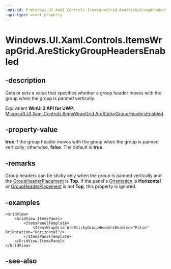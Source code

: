 ```yaml
---
-api-id: P:Windows.UI.Xaml.Controls.ItemsWrapGrid.AreStickyGroupHeadersEnabled
-api-type: winrt property
---
```


<!-- Property syntax
public bool AreStickyGroupHeadersEnabled { get;  set; }
-->

# Windows.UI.Xaml.Controls.ItemsWrapGrid.AreStickyGroupHeadersEnabled

## -description
Gets or sets a value that specifies whether a group header moves with the group when the group is panned vertically.

Equivalent **WinUI 2 API for UWP**: [Microsoft.UI.Xaml.Controls.ItemsWrapGrid.AreStickyGroupHeadersEnabled](/windows/winui/api/microsoft.ui.xaml.controls.itemswrapgrid.arestickygroupheadersenabled).

## -property-value
**true** if the group header moves with the group when the group is panned vertically; otherwise, **false**. The default is **true**.

## -remarks
Group headers can be sticky only when the group is panned vertically and the [GroupHeaderPlacement](itemswrapgrid_groupheaderplacement.md) is **Top**. If the panel's [Orientation](itemswrapgrid_orientation.md) is **Horizontal** or [GroupHeaderPlacement](itemswrapgrid_groupheaderplacement.md) is not **Top**, this property is ignored.

## -examples
```xaml
<GridView>
    <GridView.ItemsPanel> 
        <ItemsPanelTemplate>
            <ItemsWrapGrid AreStickyGroupHeadersEnabled="False" Orientation="Horizontal"/>  
        </ItemsPanelTemplate> 
    </GridView.ItemsPanel> 
</GridView> 

```



## -see-also
